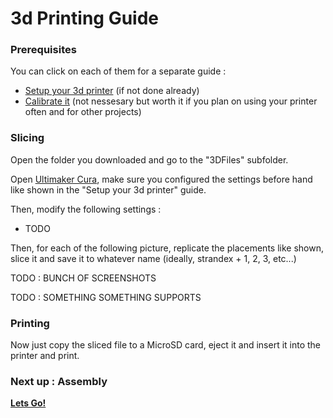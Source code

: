 # 3d Printing Guide 

### Prerequisites

You can click on each of them for a separate guide : 

- [Setup your 3d printer](https://www.youtube.com/watch?v=T-Z3GmM20JM) (if not done already)
- [Calibrate it](https://www.youtube.com/watch?v=YPAXeBuq9qU) (not nessesary but worth it if you plan on using your printer often and for other projects)


### Slicing

Open the folder you downloaded and go to the "3DFiles" subfolder.

Open [Ultimaker Cura](https://ultimaker.com/software/ultimaker-cura/#downloads), make sure you configured the settings before hand like shown in the "Setup your 3d printer" guide.

Then, modify the following settings :

- TODO

Then, for each of the following picture, replicate the placements like shown, slice it and save it to whatever name (ideally, strandex + 1, 2, 3, etc...)

TODO : BUNCH OF SCREENSHOTS

TODO : SOMETHING SOMETHING SUPPORTS

### Printing

Now just copy the sliced file to a MicroSD card, eject it and insert it into the printer and print.

### Next up : Assembly

[**Lets Go!**](Assembly.md)
